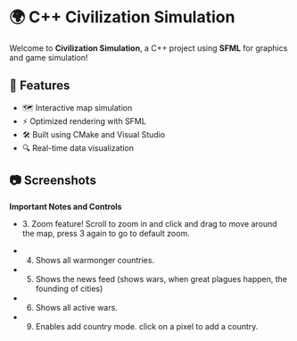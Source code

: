 # 🌍 C++ Civilization Simulation

Welcome to **Civilization Simulation**, a C++ project using **SFML** for graphics and game simulation!

## 🚀 Features

- 🗺️ Interactive map simulation
- ⚡ Optimized rendering with SFML
- 🛠️ Built using CMake and Visual Studio
- 🔍 Real-time data visualization

## 📷 Screenshots

**Important Notes and Controls**
* 3\. Zoom feature! Scroll to zoom in and click and drag to move around the map, press 3 again to go to default zoom.
- 4. Shows all warmonger countries.
- 5. Shows the news feed (shows wars, when great plagues happen, the founding of cities)
- 6. Shows all active wars.
- 9. Enables add country mode. click on a pixel to add a country.

